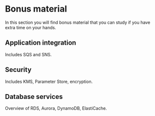 # Bonus material

In this section you will find bonus material that you can study if you have extra time on your hands.&#x20;

## Application integration&#x20;

Includes SQS and SNS.&#x20;

## Security&#x20;

Includes KMS, Parameter Store, encryption.

## Database services

Overview of RDS, Aurora, DynamoDB, ElastiCache.&#x20;

